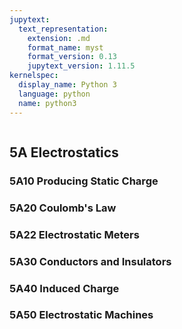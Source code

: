 ```yaml
---
jupytext:
  text_representation:
    extension: .md
    format_name: myst
    format_version: 0.13
    jupytext_version: 1.11.5
kernelspec:
  display_name: Python 3
  language: python
  name: python3
---
```


```{contents}
```

## 5A	Electrostatics

### 5A10	Producing Static Charge
### 5A20	Coulomb's Law
### 5A22	Electrostatic Meters
### 5A30	Conductors and Insulators
### 5A40	Induced Charge
### 5A50	Electrostatic Machines
